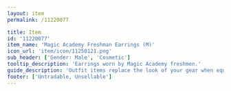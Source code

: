 ```yaml
---
layout: item
permalink: /11220077

title: Item
id: '11220077'
item_name: 'Magic Academy Freshman Earrings (M)'
icon_url: 'item/icon/11250121.png'
sub_header: ['Gender: Male', 'Cosmetic']
tooltip_description: 'Earrings worn by Magic Academy freshmen.'
guide_description: 'Outfit items replace the look of your gear when equipped.'
footer: ['Untradable, Unsellable']
---
```

